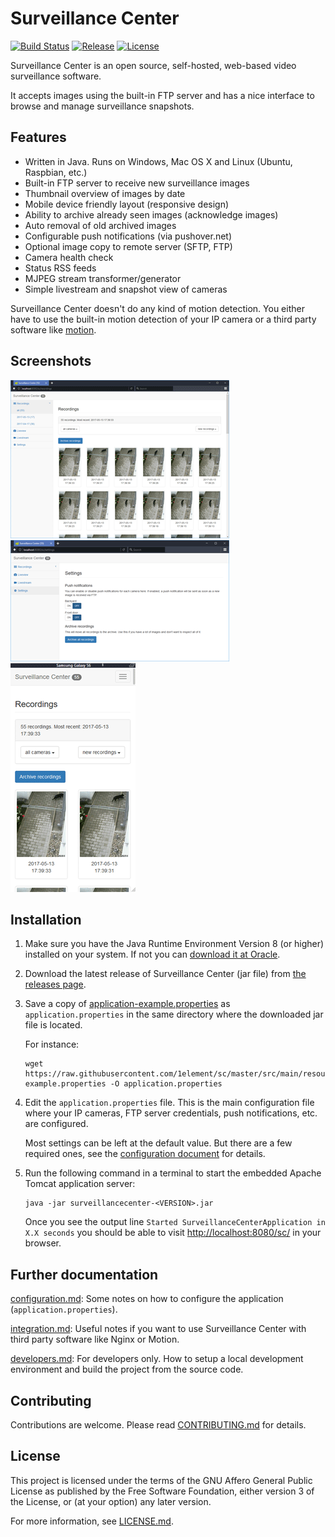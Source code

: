 # Surveillance Center

[![Build Status](https://travis-ci.org/1element/sc.svg?branch=master)](https://travis-ci.org/1element/sc)
[![Release](https://img.shields.io/github/release/1element/sc.svg?maxAge=3600)](https://github.com/1element/sc/releases/latest)
[![License](https://img.shields.io/github/license/1element/sc.svg?maxAge=2592000)](https://github.com/1element/sc/blob/master/LICENSE.md)

Surveillance Center is an open source, self-hosted, web-based video surveillance software.

It accepts images using the built-in FTP server and has a nice interface to 
browse and manage surveillance snapshots.


## Features

* Written in Java. Runs on Windows, Mac OS X and Linux (Ubuntu, Raspbian, etc.)
* Built-in FTP server to receive new surveillance images
* Thumbnail overview of images by date
* Mobile device friendly layout (responsive design)
* Ability to archive already seen images (acknowledge images)
* Auto removal of old archived images
* Configurable push notifications (via pushover.net)
* Optional image copy to remote server (SFTP, FTP)
* Camera health check
* Status RSS feeds
* MJPEG stream transformer/generator
* Simple livestream and snapshot view of cameras

Surveillance Center doesn't do any kind of motion detection. 
You either have to use the built-in motion detection of your IP camera or 
a third party software like [motion](https://github.com/Motion-Project/motion).


## Screenshots

[![screenshot1](https://raw.githubusercontent.com/1element/sc/master/docs/screenshots/screenshot1-thumbnail.png)](https://raw.githubusercontent.com/1element/sc/master/docs/screenshots/screenshot1.png)
[![screenshot2](https://raw.githubusercontent.com/1element/sc/master/docs/screenshots/screenshot2-thumbnail.png)](https://raw.githubusercontent.com/1element/sc/master/docs/screenshots/screenshot2.png)
[![screenshot3](https://raw.githubusercontent.com/1element/sc/master/docs/screenshots/screenshot3-thumbnail.png)](https://raw.githubusercontent.com/1element/sc/master/docs/screenshots/screenshot3.png)


## Installation

1. Make sure you have the Java Runtime Environment Version 8 (or higher) installed on 
your system. If not you can [download it at Oracle](http://www.oracle.com/technetwork/java/javase/downloads/jre8-downloads-2133155.html).

2. Download the latest release of Surveillance Center (jar file) from 
[the releases page](https://github.com/1element/sc/releases).

3. Save a copy of [application-example.properties](https://raw.githubusercontent.com/1element/sc/master/src/main/resources/application-example.properties) 
as `application.properties` in the same directory where the downloaded 
jar file is located.

   For instance:

   ```
   wget https://raw.githubusercontent.com/1element/sc/master/src/main/resources/application-example.properties -O application.properties
   ```

4. Edit the `application.properties` file. This is the main configuration file 
where your IP cameras, FTP server credentials, push notifications, etc. are 
configured.

   Most settings can be left at the default value. But there are a few required 
ones, see the [configuration document](https://github.com/1element/sc/blob/master/docs/configuration.md) 
for details.

5. Run the following command in a terminal to start the embedded Apache Tomcat 
application server:

   ```
   java -jar surveillancecenter-<VERSION>.jar
   ```

   Once you see the output line `Started SurveillanceCenterApplication in X.X seconds` 
you should be able to visit [http://localhost:8080/sc/](http://localhost:8080/sc/) 
in your browser.


## Further documentation

[configuration.md](https://github.com/1element/sc/blob/master/docs/configuration.md): 
Some notes on how to configure the application (`application.properties`).

[integration.md](https://github.com/1element/sc/blob/master/docs/integration.md): 
Useful notes if you want to use Surveillance Center with third party software
like Nginx or Motion.

[developers.md](https://github.com/1element/sc/blob/master/docs/developers.md): 
For developers only. How to setup a local development environment and build 
the project from the source code.


## Contributing

Contributions are welcome. Please read [CONTRIBUTING.md](https://github.com/1element/sc/blob/master/CONTRIBUTING.md) 
for details.


## License

This project is licensed under the terms of the GNU Affero General Public License 
as published by the Free Software Foundation, either version 3 of the License, 
or (at your option) any later version.

For more information, see [LICENSE.md](https://github.com/1element/sc/blob/master/LICENSE.md).
